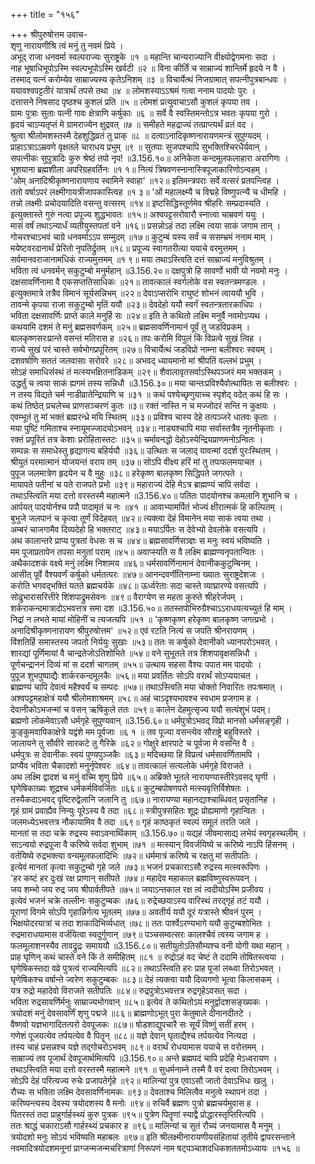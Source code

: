 +++
title = "१५६"

+++
श्रीपुरुषोत्तम उवाच-  
शृणु नारायणीश्रि त्वं मनुं तु नवमं प्रिये ।  
अभूद् राजा धनवर्मा स्वल्पराज्यः सुराष्ट्रके ॥१ ॥
महान्ति चान्यराज्यानि वीक्ष्योद्वेगमनाः सदा ।  
नाह भूषाधिभूपोऽस्मि स्वल्पभूपोऽस्मि खर्वटी ॥२ ॥
विना कीर्तिं च साम्राज्यं शान्तिर्मे हृदये न वै ।  
तस्माद् यत्नं करोम्येव साम्राज्यस्य कृतेऽनिशम् ॥३ ॥
विचार्येत्थं निजग्रामात् सपत्नीपुत्रबान्धवः ।  
ययावश्वपट्टतीरं यात्रार्थं तपसे तथा ॥४ ॥
लोमशस्याऽऽश्रमं गत्वा ननाम पादयोः पुरः ।  
दत्तासने निषसाद पृष्ठश्च कुशलं प्रति ॥५ ॥
लोमशं प्रत्युवाचाऽसौ कुशलं कृपया तव ।  
ग्रामः पुत्राः सुताः पत्नी गावः क्षेत्राणि कर्षुकाः ॥६ ॥
सर्वे वै स्वस्तिमन्तोऽत्र भवतः कृपया गुरो ।  
हृदयं चाऽप्यतृप्तं मे ग्रामराज्येन क्षुद्रवत् ॥७ ॥
समीहते महद्राज्यं तत्प्राप्त्यर्थं व्रतं वद ।  
श्रुत्वा श्रीलोमशस्तस्मै देहशुद्धिव्रतं तु प्राक् ॥८ ॥
दत्वाऽनादिकृष्णनारायणमन्त्रं सुपुण्यदम् ।  
प्राहाऽत्राऽऽम्रवणे वृक्षतले चाराधय प्रभुम् ॥९ ॥
सुतपाः सुजपश्चापि सुभक्तिश्चिरधैर्यवान् ।  
सपत्नीकः सुपुत्रादिः कुरु श्रेष्ठं तपो नृप! ॥3.156.१०॥
अनिकेता कन्दमूलफलाहारा अरागिणः ।  
भूशयाना ब्रह्मशीला अपरिग्रहवर्तिनः ॥१ १॥
नित्यं त्रिषवणस्नानास्त्रिपूजाकारिणोऽन्वहम् ।  
'ओम् अनादिश्रीकृष्णनारायणाय स्वामिने स्वाहा' ॥१२॥
इतिमन्त्रपराः सर्वे वत्सरं प्रतपन्त्विह ।  
ततो वर्षाऽपरं लक्ष्मीगायत्रीजापकास्त्विह ॥१ ३॥
'ओं महालक्ष्म्यै च विद्महे विष्णुपत्न्यै च धीमहि ।  
तन्नो लक्ष्मीः प्रचोदयादिति वसन्तु वत्सरम् ॥१४॥
इष्टसिद्धिस्तूर्णमेव श्रीहरिः सम्प्रदास्यति ।  
इत्युक्तास्ते गुरुं नत्वा प्रपूज्य शुद्धभावतः ॥१५॥
अश्वपट्टसरोवारौ स्नात्वा चाम्रवणं ययुः ।  
मासं वर्षं तथाऽन्यार्धं व्यतीयुस्तपतां वने ॥१६॥
प्रसन्नोऽहं तदा लक्ष्मि त्वया साकं जगाम तान् ।  
गोचरश्चाऽभवं चाग्रे धनवर्माऽऽप सम्मुदम् ॥१७॥
कुटुम्बं यस्य सर्वं च ससम्भ्रमं ननाम माम् ।  
मयेष्टवरदानार्थं प्रेरितो नृपतिर्द्रुतम् ॥१८॥
प्रपूज्य स्वागतरीत्या ययाचे वरमुत्तमम् ।  
सर्वमानवराजानामधिकं राज्यमुत्तमम् ॥१ ९॥
मया तथाऽस्त्विति दत्तं साम्राज्यं मनुविश्रुतम् ।  
भविता त्वं धनवर्मन् सकुटुम्बो मनुर्महान् ॥3.156.२०॥
दक्षपुत्रो हि सावर्णो भावी यो नवमो मनुः ।  
दक्षसावर्णिनामा वै एकसप्ततिसाधिकः ॥२१॥
तावत्कालं स्वर्गलोके वस स्वतन्त्रमण्डलः ।  
इत्युक्तमात्रे तत्रैव विमानं सूर्यसन्निभम् ॥२२॥
देवाऽप्सरोभि राघुष्टं शोभनं त्वाययौ भुवि ।  
तावन्मे कृपया राजा सकुटुम्बो मृतिं ययौ ॥२३॥
देवदेहो ययौ स्वर्गं स्वतन्त्रतारकाधिपः ।  
भविता दक्षसावर्णिः प्राप्ते काले मनुर्हि सः ॥२४॥
इति ते कथितो लक्ष्मि मनुर्वै नवमोऽप्यथ ।  
कथयामि दशमं ते मनुं ब्रह्मसवर्णकम् ॥२५॥
ब्रह्मसावर्णिनामानं पूर्वं तु जडविप्रकम् ।  
बालकृष्णसरःप्रान्ते वसन्तं मतिरास ह ॥२६॥
तपः करोमि विपुलं किं विप्रत्वे सुखं त्विह ।  
राज्ये सुखं परं चास्ते सर्वभोगप्रपूरितम् ॥२७॥
विचार्येत्थं जडविप्रो नाम्ना बलीश्वरः स्वयम् ।  
दशवर्षाणि सततं जलवासाः सरोवरे ॥२८॥
अभवद् ध्यायमानो मां श्रीपतिं वल्लभं प्रभुम् ।  
सोऽहं समाधिसंस्थं तं मत्स्यभक्षितनाडिकम् ॥२९॥
शैवालावृतसर्वाऽस्थिपञ्जरं मम भक्तकम् ।  
उद्धर्तुं च त्वया साकं ह्यगमं तस्य सन्निधौ ॥3.156.३०॥
मया चान्तःप्रविश्यैवोत्थापितः स बलीश्वरः ।  
न तस्य विद्यते चर्म नाडीव्रातेन्द्रियाणि च ॥३१ ॥
कथं पश्येच्छृणुयाच्च स्पृशेद् वदेत् कथं हि सः ।  
कथं तिष्ठेत् प्रचलेच्च प्राणसञ्चरणं कुतः ॥३॥
रक्तं नास्ति न च मज्जोदरं सन्ति न कुक्षयः ।  
एवम्भूतं तु मां भक्तं ब्रह्मरन्ध्रे मयि स्थितम् ॥३३॥
प्रविश्य चास्य देहे तत्पञ्जरे धातवः कृताः ।  
मया पुष्टिं गमिताश्च स्नायूमज्जादयोऽभवन् ॥३४॥
नाड्यश्चापि मया सर्वास्तत्रैव नूतनीकृताः ।  
रक्तं प्रपूरितं तत्र केशाः प्ररोहितास्तटः ॥३५॥
चर्मावनद्धो देहोऽस्येन्द्रियप्राणमनोऽन्वितः ।  
सम्पन्नः स समाधेस्तु हृद्यागत्य बहिर्ययौ ॥३६॥
उत्थितः स जलाद् यावन्मां ददर्श पुरःस्थितम् ।  
श्रीयुतं परमात्मानं योजयन्तं वराय तम् ॥३७॥
सोऽपि वीक्ष्य हरिं मां तु तपःफलमयाचत ।  
पुपूज जलमात्रेण हृदयेन च वै मुहुः ॥३८॥
हरेकृष्ण बालकृष्ण सिद्धिपते जगत्पते ।  
मायापते पतीनां च पते राजपते प्रभो ॥३९॥
महाराज्यं देहि मेऽत्र ब्राह्मण्यं चापि सर्वदा ।  
तथाऽस्त्विति मया दत्तो वरस्तस्मै महात्मने ॥3.156.४०॥
पतितः पादयोनश्च कमलानि शुभानि च ।  
आर्पयत् पादयोर्नश्च पपौ पादामृतं च नः ॥४१ ॥
आवाभ्यामर्पितं भोज्यं क्षीरात्मकं हि कल्पितम् ।  
बुभुजे जलपानं च कृत्वा तूर्णं विदेहवत् ॥४२॥
त्यक्त्वा देहं विमानेन मया साकं त्वया तथा ।  
अम्बरं चाजगामैव दिव्यदेहो हि भक्तराट् ॥४३॥
मयाऽर्पितः स देवेभ्यो देवलोके वसत्यपि ।  
अथ कालान्तरे प्राप्य पुत्रतां वेधसः स च ॥४४॥
ब्रह्मसावर्णिसञ्ज्ञः स मनुः स्वयं भविष्यति ।  
मम पूजाप्रतापेन तपसा मनुतां पराम् ॥४५॥
अवाप्स्यति स वै लक्ष्मि ब्राह्मण्यनृपतान्वितः ।  
अथैकादशकं वक्ष्ये मनुं लक्ष्मि निशामय ॥४६॥
धर्मसावर्णिनामानं देवानीककुटुम्बिनम् ।  
आसीत् पूर्वे वैश्यवर्णं कर्षुको धर्मतत्परः ॥४७॥
आनन्दवर्णीतिनाम्ना ख्यातः सुराष्ट्रदेशजः ।  
करोति भगवद्भक्तिं यतते ब्रह्मचर्यके ॥४८॥
ऊर्ध्वरेताः सदा चास्ते व्याघ्रारण्ये वसत्यपि ।  
सोढुभारासरित्तीरे शिंशपाद्रुमसेवनः ॥४९॥
वैराग्येण स महता कुरुते श्रीहरेर्जपम् ।  
शर्कराकन्दमात्रादोऽभवत्तत्र समा दश ॥3.156.५०॥
ततस्तपोभिरुग्रैश्चाऽऽराधयत्यच्युतं हि माम् ।  
निद्रां न लभते मायां मोहिनीं च त्यजत्यपि ॥५१ ॥
'कृष्णकृष्ण हरेकृष्ण बालकृष्ण जगत्प्रभो ।  
अनादिश्रीकृष्णनारायण श्रीपुरुषोत्तम' ॥५२॥
एवं रटति नित्यं स जपति श्रीनरायणम् ।  
विंशतिर्हि समास्तस्य जपतो निर्ययुः सुखाः ॥५३॥
ततः स कर्षुको देवानीको ध्यानपरोऽभवत् ।  
शारद्यां पूर्णिमायां वै चान्द्रतेजोऽतिशोभिते ॥५४॥
वने सुभूतले तत्र शिशपावृक्षसन्निधौ ।  
पूर्णचन्द्राननं दिव्यं मां स ददर्श चागतम् ॥५५॥
उत्थाय सहसा वैश्यः पपात मम पादयोः ।  
पुपूज शुभपुष्पाद्यैः शार्करकन्दमूलकैः ॥५६॥
मया प्रवर्तितः सोऽपि वरार्थं सोऽप्ययाचत ।  
ब्राह्मण्यं चापि देवत्वं महैश्वर्यं च सम्पदः ॥५७॥
तथाऽस्त्विति मया चोक्तो निवारितः तपःश्रमात् ।  
अश्वपट्टमहाक्षेत्रं ययौ श्रीलोमशाश्रमम् ॥५८॥
अहं चाऽदृश्यभावश्च स्वधाम प्रजगाम ह ।  
देवानीकोऽभजन्मां च वसन् ऋषिकुले ततः ॥५९॥
कालेन देहमुत्सृज्य ययौ सत्यंशुभं पदम्।  
ब्रह्मणो लोकमेवाऽसौ धर्मगृहे सुपुण्यवान् ॥3.156.६०॥
धर्मपुत्रोऽभवद् विप्रो मानसो धर्मसङ्गृही ।  
कुङ्कुमवापिकाक्षेत्रे यद्वंशे मम पूर्वजाः ॥६ १ ॥
तव पूज्या वसन्त्येव सौराष्ट्रे बहुविस्तरे ।  
जालायने तु सौवीरे सारकटे तु गैरिके ॥६२॥
गोक्षुरे क्षारपाटे च पूर्वजा मे वसन्ति वै ।  
धर्मपुत्रः स देवानीकः स्वयं पुण्यपुञ्जकैः ॥६३॥
मदिच्छया हि विप्रत्वं धर्मसावर्णितामपि ।  
प्राप्यैव भविता चैकादशो मनुर्नृपेश्वरः ॥६४॥
तावत्कालं सत्यलोके धर्मगृहे विराजते ।  
अथ लक्ष्मि द्वादशं च मनुं वच्मि शृणु प्रिये ॥६५॥
अब्रिक्ते भूतले नारायण्यास्तीरेऽवसद् घृणी ।  
घृणेषिकाख्यः शूद्रश्च धर्मकर्मविवर्जितः ॥६६॥
कुटुम्बपोषणपरो मत्स्यवृत्तिर्विशेषतः ।  
तस्यैकदाऽभवद् वृष्टिरुद्वेलानि जलानि तु ॥६७॥
नारायण्या महानद्याश्चाब्धिवत् प्रसृतानिह ।  
गृहं ग्रामं प्रवाह्यैव निन्युः पूरेऽस्य वै तदा ॥६८॥
स्त्रीपुत्रसहितः शूद्रः प्रोह्यमाणो गृहान्वितः ।  
जलमध्येऽभवत्तत्र नौकायामिव वै तदा ॥६९॥
गृहं काष्ठकृतं स्वल्पं समूलं तरति जले ।  
मानतां स तदा चक्रे रुद्रस्य स्वाऽवनार्थिकाम् ॥3.156.७०॥
यद्यहं जीवमासाद्य लभेयं स्वगृहस्थलीम् ।  
साऽन्वयो रुद्रपूजा वै करिष्ये सर्वदा शुभाम् ॥७१ ॥
मत्स्यान् विवर्जयिष्ये च करिष्ये नाऽपि हिंसनम् ।  
वर्तयिष्ये रुद्रभक्त्या वन्यमूलफलादिभिः ॥७२॥
धर्ममात्रं करिष्ये च रक्षतु मां सतीपतिः ।  
इत्येवं मानतां कृत्वा सकुटुम्बो गृहे जले ॥७३॥
भजनं प्रचकाराऽसौ रुद्रस्य मत्स्वरूपिणः ।  
'हर कष्टं हर दुःखं रक्ष प्राणान् सतीपते ॥७४॥
महादेव महाकाल ब्रह्मविष्णुस्वरूपवन् ।  
जय शम्भो जय रुद्र जय श्रीपार्वतीपते ॥७५॥
जयाऽन्तकाल रक्ष त्वं त्वदीयोऽस्मि प्रजीवय ।  
इत्येवं भजनं चक्रे तल्लीनः सकुटुम्बकः ॥७६॥
रुद्रेच्छयाऽस्य वारिस्थं तरद्गृहं तटं ययौ ।  
पूराणां विगमे सोऽपि गृहान्निर्गत्य भूतलम् ॥७७॥
अवतीर्य ययौ दूरं यत्रास्ते श्रीवनं पुरम् ।  
भिक्षयोदरयात्रां च तदा शाकादिभिर्व्यधात् ॥७८॥
ततः पार्श्वेऽरण्यभागे ययौ कुटुम्बशोभितः ।  
रुद्रमाराधयामास वर्जयित्वा स्वदुर्गुणान् ॥७९॥
पञ्चसम्वत्सरः कालश्चैवं त्वस्य जगाम ह ।  
फलमूलाशनस्यैव तावद्रुद्रः समाययौ ॥3.156.८०॥
सतीयुतोऽतिसौम्यश्च वनी योगी यथा महान् ।  
प्राह घृणिन् कथं चास्ते वने किं ते समीहितम् ॥८१ ॥
रुद्रोऽहं वद चेष्टं ते ददामि तोषितस्त्वया ।  
घृणेषिकस्तदा वव्रे पुत्रत्वं राज्यमित्यपि ॥८२॥
तथाऽस्त्विति हरः प्राह पूजां लब्ध्वा तिरोऽभवत् ।  
घृणेषिकश्च वर्षान्ते ज्वरेण सकुटुम्बकः ॥८३॥
देहं त्यक्त्वा ययौ दिव्यगणो भूत्वा किलासकम् ।  
यत्र रुद्रो महादेवो विराजते सतीपतिः ॥८४॥
रुद्रपुत्रोऽभवत्तत्र रुद्रगृहेऽवसत् सदा ।  
भविता रुद्रसावर्णिर्मनुः साम्राज्यभोगवान् ॥८५॥
इत्येवं ते कथितोऽयं मनुर्द्वादशसङ्ख्यकः ।  
त्रयोदशं मनुं देवसावर्णिं शृणु पद्मजे ॥८६॥
ब्राह्मणोऽभूत् पुरा केतुमाले दीनानदीतटे ।  
वैष्णवो यज्ञभागादितत्परो देवपूजकः ॥८७॥
षोडशाद्युपचारै सः सूर्यं विष्णुं सतीं हरम् ।  
गणेशं पूजयत्येव तर्पयत्येव वै पितॄन् ॥८८॥
यज्ञे देवान् घृताद्यैश्च तर्पयत्येव नित्यदा ।  
तस्य चाहं प्रसन्नश्च यज्ञे तद्गोचरोऽभवम् ॥८९॥
वरार्थं रोधयामास ययाचे स वरोत्तमम् ।  
साम्राज्यं तव पूजार्थं देवपूजार्थमित्यपि ॥3.156.९०॥
अन्ते ब्रह्मपदं चापि प्रदेहि मेऽध्वरायण ।  
तथाऽस्त्विति मया दत्तो वरस्तस्मै महात्मने ॥९१ ॥
सुधर्मनाम्ने तस्मै वै वरं दत्वा तिरोऽभवम् ।  
सोऽपि देहं परित्यज्य रुचेः प्रजापतेर्गृहे ॥९२॥
मालिन्यां पुत्र एवाऽसौ जातो देवाऽभिधः खलु ।  
रौच्यः स भविता लक्ष्मि देवसावर्णिनामकः ॥९३॥
देवताश्च मिलित्वैव मनुत्वे स्थापनं तदा ।  
करिष्यन्त्यस्य देवस्य त्रयोदशस्य वै मनोः ॥९४॥
रुचिर्वै ब्रह्मणः पुत्रो ब्रह्मचर्यमुवास ह ।  
पितरस्तं तदा प्राहुर्गार्हस्थ्यं कुरु पुत्रक ॥९५॥
पुत्रेण पितॄणां स्याद्वै प्रोद्धारस्तृप्तिरित्यपि ।  
ततः श्राद्धं चकाराऽसौ गार्हस्थ्यं प्रचकार ह ॥९६॥
मालिन्यां च सुतं रौच्यं जनयामास वै मनुम् ।  
त्रयोदशो मनुः सोऽयं भविष्यति महाबलः ॥९७॥
इति श्रीलक्ष्मीनारायणीयसंहितायां तृतीये द्वापरसन्ताने नवमादित्रयोदशमनूनां प्राग्जन्मजन्मचरित्राणां निरूपणं नाम षट्पञ्चाशदधिकशततमोऽध्यायः ॥१५६ ॥
    
